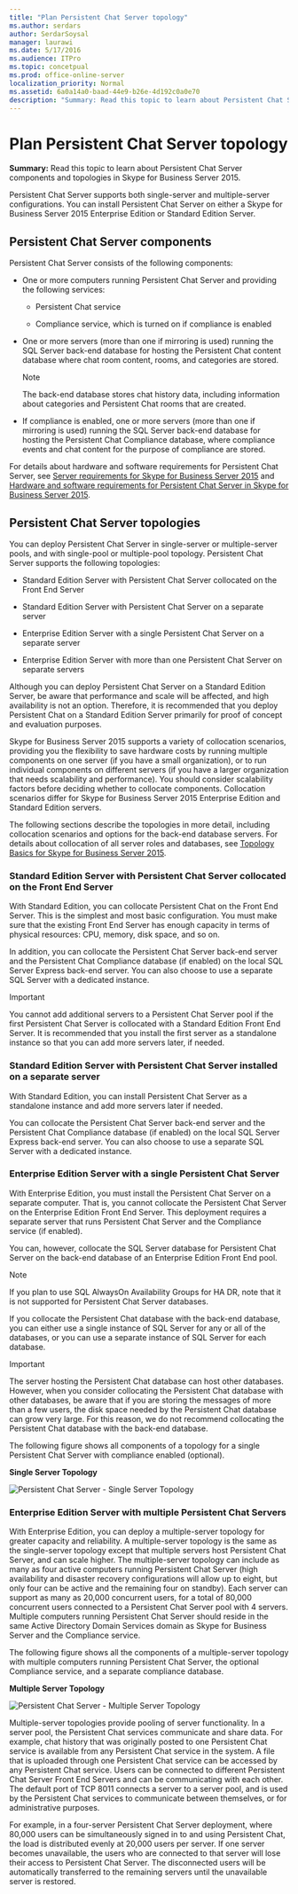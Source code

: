 ```yaml
---
title: "Plan Persistent Chat Server topology"
ms.author: serdars
author: SerdarSoysal
manager: laurawi
ms.date: 5/17/2016
ms.audience: ITPro
ms.topic: concetpual
ms.prod: office-online-server
localization_priority: Normal
ms.assetid: 6a0a14a0-baad-44e9-b26e-4d192c0a0e70
description: "Summary: Read this topic to learn about Persistent Chat Server components and topologies in Skype for Business Server 2015."
---
```


# Plan Persistent Chat Server topology
 
**Summary:** Read this topic to learn about Persistent Chat Server components and topologies in Skype for Business Server 2015.
  
Persistent Chat Server supports both single-server and multiple-server configurations. You can install Persistent Chat Server on either a Skype for Business Server 2015 Enterprise Edition or Standard Edition Server. 
  
## Persistent Chat Server components

Persistent Chat Server consists of the following components:
  
- One or more computers running Persistent Chat Server and providing the following services:
    
  - Persistent Chat service
    
  - Compliance service, which is turned on if compliance is enabled
    
- One or more servers (more than one if mirroring is used) running the SQL Server back-end database for hosting the Persistent Chat content database where chat room content, rooms, and categories are stored.
    
    > [!NOTE]
    > The back-end database stores chat history data, including information about categories and Persistent Chat rooms that are created. 
  
- If compliance is enabled, one or more servers (more than one if mirroring is used) running the SQL Server back-end database for hosting the Persistent Chat Compliance database, where compliance events and chat content for the purpose of compliance are stored.
    
For details about hardware and software requirements for Persistent Chat Server, see [Server requirements for Skype for Business Server 2015](../../plan-your-deployment/requirements-for-your-environment/server-requirements.md) and [Hardware and software requirements for Persistent Chat Server in Skype for Business Server 2015](hardware-and-software-requirements-0.md). 
  
## Persistent Chat Server topologies

You can deploy Persistent Chat Server in single-server or multiple-server pools, and with single-pool or multiple-pool topology. Persistent Chat Server supports the following topologies:
  
-  Standard Edition Server with Persistent Chat Server collocated on the Front End Server
    
-  Standard Edition Server with Persistent Chat Server on a separate server
    
-  Enterprise Edition Server with a single Persistent Chat Server on a separate server
    
-  Enterprise Edition Server with more than one Persistent Chat Server on separate servers
    
Although you can deploy Persistent Chat Server on a Standard Edition Server, be aware that performance and scale will be affected, and high availability is not an option. Therefore, it is recommended that you deploy Persistent Chat on a Standard Edition Server primarily for proof of concept and evaluation purposes. 
  
Skype for Business Server 2015 supports a variety of collocation scenarios, providing you the flexibility to save hardware costs by running multiple components on one server (if you have a small organization), or to run individual components on different servers (if you have a larger organization that needs scalability and performance). You should consider scalability factors before deciding whether to collocate components. Collocation scenarios differ for Skype for Business Server 2015 Enterprise Edition and Standard Edition servers. 
  
The following sections describe the topologies in more detail, including collocation scenarios and options for the back-end database servers. For details about collocation of all server roles and databases, see [Topology Basics for Skype for Business Server 2015](../../plan-your-deployment/topology-basics/topology-basics.md).
  
### Standard Edition Server with Persistent Chat Server collocated on the Front End Server

With Standard Edition, you can collocate Persistent Chat on the Front End Server. This is the simplest and most basic configuration. You must make sure that the existing Front End Server has enough capacity in terms of physical resources: CPU, memory, disk space, and so on.
  
In addition, you can collocate the Persistent Chat Server back-end server and the Persistent Chat Compliance database (if enabled) on the local SQL Server Express back-end server. You can also choose to use a separate SQL Server with a dedicated instance. 
  
> [!IMPORTANT]
> You cannot add additional servers to a Persistent Chat Server pool if the first Persistent Chat Server is collocated with a Standard Edition Front End Server. It is recommended that you install the first server as a standalone instance so that you can add more servers later, if needed. 
  
### Standard Edition Server with Persistent Chat Server installed on a separate server

With Standard Edition, you can install Persistent Chat Server as a standalone instance and add more servers later if needed. 
  
You can collocate the Persistent Chat Server back-end server and the Persistent Chat Compliance database (if enabled) on the local SQL Server Express back-end server. You can also choose to use a separate SQL Server with a dedicated instance. 
  
### Enterprise Edition Server with a single Persistent Chat Server

With Enterprise Edition, you must install the Persistent Chat Server on a separate computer. That is, you cannot collocate the Persistent Chat Server on the Enterprise Edition Front End Server. This deployment requires a separate server that runs Persistent Chat Server and the Compliance service (if enabled).
  
You can, however, collocate the SQL Server database for Persistent Chat Server on the back-end database of an Enterprise Edition Front End pool.
  
> [!NOTE]
> If you plan to use SQL AlwaysOn Availability Groups for HA DR, note that it is not supported for Persistent Chat Server databases. 
  
If you collocate the Persistent Chat database with the back-end database, you can either use a single instance of SQL Server for any or all of the databases, or you can use a separate instance of SQL Server for each database.
  
> [!IMPORTANT]
> The server hosting the Persistent Chat database can host other databases. However, when you consider collocating the Persistent Chat database with other databases, be aware that if you are storing the messages of more than a few users, the disk space needed by the Persistent Chat database can grow very large. For this reason, we do not recommend collocating the Persistent Chat database with the back-end database. 
  
The following figure shows all components of a topology for a single Persistent Chat Server with compliance enabled (optional).
  
**Single Server Topology**

![Persistent Chat Server - Single Server Topology](../../media/e1b39c28-8a4d-4c03-983b-4392889c2d14.png)
  
### Enterprise Edition Server with multiple Persistent Chat Servers

With Enterprise Edition, you can deploy a multiple-server topology for greater capacity and reliability. A multiple-server topology is the same as the single-server topology except that multiple servers host Persistent Chat Server, and can scale higher. The multiple-server topology can include as many as four active computers running Persistent Chat Server (high availability and disaster recovery configurations will allow up to eight, but only four can be active and the remaining four on standby). Each server can support as many as 20,000 concurrent users, for a total of 80,000 concurrent users connected to a Persistent Chat Server pool with 4 servers. Multiple computers running Persistent Chat Server should reside in the same Active Directory Domain Services domain as Skype for Business Server and the Compliance service.
  
The following figure shows all the components of a multiple-server topology with multiple computers running Persistent Chat Server, the optional Compliance service, and a separate compliance database.
  
**Multiple Server Topology**

![Persistent Chat Server - Multiple Server Topology](../../media/8fc20997-7acc-46ea-8dea-11239ffd9458.png)
  
Multiple-server topologies provide pooling of server functionality. In a server pool, the Persistent Chat services communicate and share data. For example, chat history that was originally posted to one Persistent Chat service is available from any Persistent Chat service in the system. A file that is uploaded through one Persistent Chat service can be accessed by any Persistent Chat service. Users can be connected to different Persistent Chat Server Front End Servers and can be communicating with each other. The default port of TCP 8011 connects a server to a server pool, and is used by the Persistent Chat services to communicate between themselves, or for administrative purposes.
  
For example, in a four-server Persistent Chat Server deployment, where 80,000 users can be simultaneously signed in to and using Persistent Chat, the load is distributed evenly at 20,000 users per server. If one server becomes unavailable, the users who are connected to that server will lose their access to Persistent Chat Server. The disconnected users will be automatically transferred to the remaining servers until the unavailable server is restored. 
  

